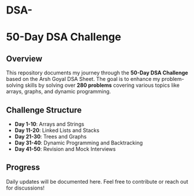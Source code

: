 # DSA-
# 50-Day DSA Challenge

## Overview
This repository documents my journey through the **50-Day DSA Challenge** based on the Arsh Goyal DSA Sheet. The goal is to enhance my problem-solving skills by solving over **280 problems** covering various topics like arrays, graphs, and dynamic programming.

## Challenge Structure
- **Day 1-10**: Arrays and Strings
- **Day 11-20**: Linked Lists and Stacks
- **Day 21-30**: Trees and Graphs
- **Day 31-40**: Dynamic Programming and Backtracking
- **Day 41-50**: Revision and Mock Interviews

## Progress
Daily updates will be documented here. Feel free to contribute or reach out for discussions!


